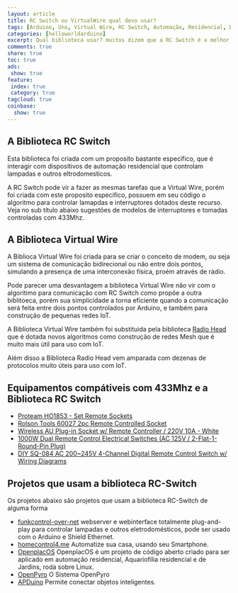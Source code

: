 ```yaml
---
layout: article
title: RC Switch ou VirtualWire qual devo usar?
tags: [Arduino, Uno, Virtual Wire, RC Switch, Automação, Residencial, Domôtica, Sensores, Adaptacao, RC, Controle Remoto, drones, vants, carrinhos, automático, IoT, Internet das Coisas, Internet of Thinks, RF22, RF24, NRF24, NRF905, RF95, ASK, Serial, manchers, biphase, TCP, Mesh, Datagrama]
categories: [helloworldarduino]
excerpt: Qual biblioteca usar? muitos dizem que a RC Switch é a melhor, outros dizem que é a Virtual Wire, porém poucos justificam sua escolha com parametros reais, o que você me diz de sua escolha? use o campo comentários abaixo para apresentar seu argumento.
comments: true
share: true
toc: true
ads:
 show: true
feature:
 index: true
 category: true
tagcloud: true
coinbase:
  show: true
---
```


## A Biblioteca RC Switch

Esta biblioteca foi criada com um proposito bastante especifico, que é interagir
com dispositivos de automação residencial que controlam lampadas e outros eltrodomesticos.

A RC Switch pode vir a fazer as mesmas tarefas que a Virtual Wire, porém foi criada
com este proposito especifico, possuem em seu código o algoritmo para controlar lamapdas
e interruptores dotados deste recurso. Veja no sub título abaixo sugestões de modelos de
interruptores e tomadas controladas com 433Mhz.

## A Biblioteca Virtual Wire

A Biblioca Virtual Wire foi criada para se criar o conceito de modem, ou seja um
sistema de comunicação bidirecional ou não entre dois pontos, simulando a presença
de uma interconexão física, proém através de rádio.

Pode parecer uma desvantagem a biblioteca Virtual Wire não vir com o algoritimo 
para comunicação com RC Switch como propõe a outra biblitoeca, porém sua simplicidade
a torna eficiente quando a comunicação será feita entre dois pontos controlados por 
Arduino, e também para construção de pequenas redes IoT.

A Biblioteca Virtual Wire também foi substituida pela biblioteca [Radio Head](http://www.airspayce.com/mikem/arduino/RadioHead/)
que é dotada novos algoritmos como construção de redes Mesh que é muito mais útil
para uso com IoT.

Além disso a Biblioteca Radio Head vem amparada com dezenas de protocolos muito 
úteis para uso com IoT.

## Equipamentos compátiveis com 433Mhz e a Biblioteca RC Switch

 * [Proteam HO1853 - Set Remote Sockets](http://www.amazon.co.uk/Proteam-HO1853-Set-Remote-Sockets/dp/B0029Z9YUQ)
 * [Rolson Tools 60027 2pc Remote Controlled Socket](http://www.amazon.co.uk/Rolson-60027-Remote-Controlled-Socket/dp/B001B4RE4O)
 * [Wireless AU Plug-in Socket w/ Remote Controller / 220V 10A - White](http://www.dx.com/p/wireless-au-plug-in-socket-w-remote-controller-220v-10a-white-347807#.VFkt9VOS1xU)
 * [1000W Dual Remote Control Electrical Switches (AC 125V / 2-Flat-1-Round-Pin Plug)](http://www.dx.com/p/1000w-dual-remote-control-electrical-switches-ac-220v-eu-plug-126226#.VFkt8FOS1xU)
 * [DIY SQ-084 AC 200~245V 4-Channel Digital Remote Control Switch w/ Wiring Diagrams](http://www.dx.com/p/diy-sq-084-ac-200-245v-4-channel-digital-remote-control-switch-w-wiring-diagrams-309443#.VFkuG1OS1xU)

## Projetos que usam a biblioteca RC-Switch

Os projetos abaixo são projetos que usam a biblioteca RC-Switch de alguma forma

 * [funkcontrol-over-net](https://code.google.com/p/funkcontrol-over-net/)
   webserver e webinterface totalmente plug-and-play para controlar lampadas e 
   outros eletrodomésticos, pode ser usado com o Arduino e Shield Ethernet. 
 * [homecontrol4.me](http://www.homecontrol4.me/)
   Automatize sua casa, usando seu Smartphone.
 * [OpenplacOS](http://openplacos.github.io/openplacos/)
   OpenplacOS é um projeto de código aberto criado para ser aplicado em automação
   residencial, Aquariofilia residencial e de Jardins, roda sobre Linux.
 * [OpenPyro](http://blog.openpyro.com/)
   O Sistema OpenPyro 
 * [APDuino](http://apduino.com/)
   Permite conectar objetos inteligentes.
   